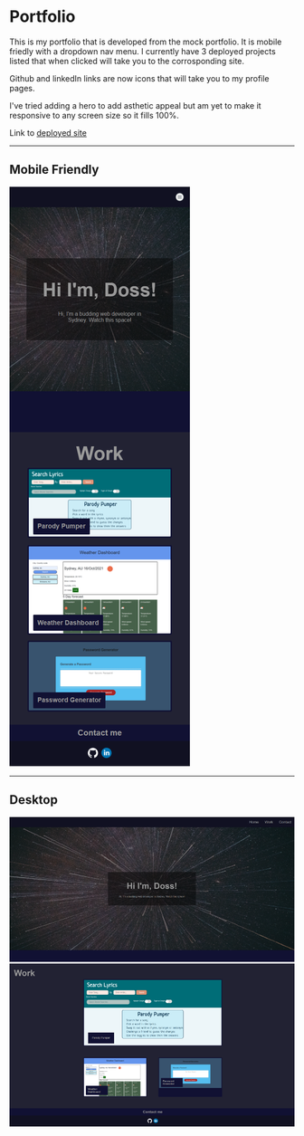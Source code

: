 # Portfolio

This is my portfolio that is developed from the mock portfolio. It is mobile friedly with a dropdown nav menu.
I currently have 3 deployed projects listed that when clicked will take you to the corrosponding site.

Github and linkedIn links are now icons that will take you to my profile pages.

I've tried adding a hero to add asthetic appeal but am yet to make it responsive to any screen size so it fills 100%.

Link to [deployed site](https://gitme-waffles.github.io/portfolio/)
- - -
## Mobile Friendly
![](./Assets/Images/mobile_scsh.png)
- - -
## Desktop
![](./Assets/Images/home_scsh.png)
![](./Assets/Images/portfolio-body_scsh.png)